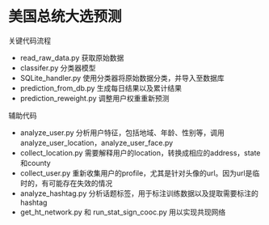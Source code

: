 # 美国总统大选预测

关键代码流程
- read_raw_data.py 获取原始数据
- classifer.py 分类器模型
- SQLite_handler.py 使用分类器将原始数据分类，并导入至数据库
- prediction_from_db.py 生成每日结果以及累计结果
- prediction_reweight.py 调整用户权重重新预测

辅助代码
- analyze_user.py 分析用户特征，包括地域、年龄、性别等，调用analyze_user_location，analyze_user_face.py
- collect_location.py 需要解释用户的location，转换成相应的address，state和county
- collect_user.py 重新收集用户的profile，尤其是针对头像的url。因为url是临时的，有可能存在失效的情况
- analyze_hashtag.py 分析话题标签，用于标注训练数据以及提取需要标注的hashtag
- get_ht_network.py 和 run_stat_sign_cooc.py 用以实现共现网络


